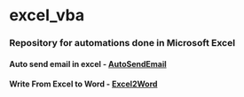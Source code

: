 # excel_vba

### Repository for automations done in Microsoft Excel


#### Auto send email in excel - [AutoSendEmail](automatic_send_email.xlsm)
#### Write From Excel to Word - [Excel2Word](excel_vba/report/)


